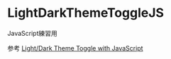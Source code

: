 # LightDarkThemeToggleJS
JavaScript練習用

参考
[Light/Dark Theme Toggle with JavaScript](https://www.youtube.com/watch?v=CUEJkJ9HDbY)
